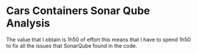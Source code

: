 # Cars Containers Sonar Qube Analysis

The value that I obtain is 1h50 of effort this means that I have to spend 1h50 to fix all the issues that SonarQube found in the code.

